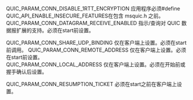 QUIC_PARAM_CONN_DISABLE_1RTT_ENCRYPTION   应用程序必须#define QUIC_API_ENABLE_INSECURE_FEATURES在包含 msquic.h 之前。
QUIC_PARAM_CONN_DATAGRAM_RECEIVE_ENABLED  指示/查询对 QUIC 数据报扩展的支持。必须在start前设置。

QUIC_PARAM_CONN_SHARE_UDP_BINDING         仅在客户端上设置。必须在start前调用。
QUIC_PARAM_CONN_REMOTE_ADDRESS            仅在客户端上设置。必须在start前设置。  
QUIC_PARAM_CONN_LOCAL_ADDRESS             仅在客户端上设置。必须在开始前或握手确认后设置。 

QUIC_PARAM_CONN_RESUMPTION_TICKET         必须在start之前在客户端上设置。